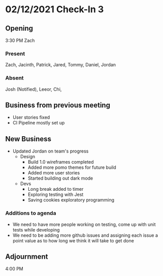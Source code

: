 # 02/12/2021 Check-In 3

## Opening
3:30 PM Zach

### Present
Zach, Jacinth, Patrick, Jared, Tommy, Daniel, Jordan

### Absent
Josh (Notified), Leeor, Chi,

## Business from previous meeting
* User stories fixed
* CI Pipeline mostly set up

## New Business
* Updated Jordan on team's progress
    * Design
        * Build 1.0 wireframes completed
	    * Added more pomo themes for future build
        * Added more user stories
        * Started building out dark mode
    * Devs
        * Long break added to timer
        * Exploring testing with Jest
        * Saving cookies exploratory programming
### Additions to agenda
* We need to have more people working on testing, come up with unit tests while developing
* We need to be adding more github issues and assigning each issue a point value as to how long we think it will take to get done

## Adjournment
4:00 PM
